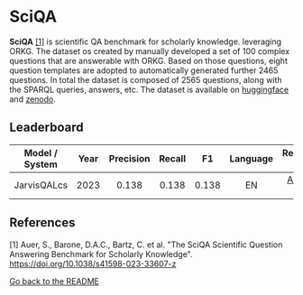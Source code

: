 # SciQA

**SciQA** [[1]](#myfootnote1)</sup> is scientific QA benchmark for scholarly knowledge. leveraging ORKG.  The dataset os created by manually developed a set of 100 complex questions that are answerable with ORKG. Based on those questions, eight question templates are adopted to automatically generated further 2465 questions. In total the dataset is composed of 2565 questions, along with the SPARQL queries, answers, etc. The dataset is available on [huggingface](:https://huggingface.co/datasets/orkg/SciQA) and [zenodo](https://zenodo.org/doi/10.5281/zenodo.5845197). 


## Leaderboard 


|       Model / System       | Year | Precision | Recall | F1 | Language |         Reported by              |
|:--------------------------:|:----:|:------:|:----:|:----:|:--------:|:---------------------------------------------------------------------:|
|       JarvisQALcs        | 2023 |  0.138  |  0.138  |  0.138  |   EN     | [Auer et al.](https://doi.org/10.1038/s41598-023-33607-z) |



## References
<a name="myfootnote1">[1]</a> Auer, S., Barone, D.A.C., Bartz, C. et al. "The SciQA Scientific Question Answering Benchmark for Scholarly Knowledge". https://doi.org/10.1038/s41598-023-33607-z

[Go back to the README](../README.md)